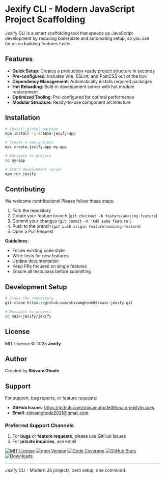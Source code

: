# Jexify CLI - Modern JavaScript Project Scaffolding

Jexify CLI is a smart scaffolding tool that speeds up JavaScript development by reducing boilerplate and automating setup, so you can focus on building features faster.

## Features

- **Quick Setup**: Creates a production-ready project structure in seconds
- **Pre-configured**: Includes Vite, ESLint, and PostCSS out of the box
- **Dependency Management**: Automatically installs required packages
- **Hot Reloading**: Built-in development server with hot module replacement
- **Optimized Tooling**: Pre-configured for optimal performance
- **Modular Structure**: Ready-to-use component architecture

## Installation

```bash
# Install global package
npm install -g create-jexify-app

# Create a new project
npx create-jexify-app my-app

# Navigate to project
cd my-app

# Start development server
npm run jexify
```

## Contributing

We welcome contributions! Please follow these steps:

1. Fork the repository
2. Create your feature branch (`git checkout -b feature/amazing-feature`)
3. Commit your changes (`git commit -m 'Add some feature'`)
4. Push to the branch (`git push origin feature/amazing-feature`)
5. Open a Pull Request

**Guidelines**:

- Follow existing code style
- Write tests for new features
- Update documentation
- Keep PRs focused on single features
- Ensure all tests pass before submitting

## Development Setup

```bash
# Clone the repository
git clone https://github.com/shivamghode09/main-jexify.git

# Navigate to project
cd main-jexify/jexify
```

## License

MIT License © 2025 **Jexify**

## Author

Created by **Shivam Ghode**

## Support

For support, bug reports, or feature requests:

- **GitHub Issues**: https://github.com/shivamghode09/main-jexify/issues
- **Email**: shivamghode2021@gmail.com

### Preferred Support Channels

1. For **bugs** or **feature requests**, please use GitHub Issues
2. For **private inquiries**, use email

[![MIT License](https://img.shields.io/badge/License-MIT-blue.svg)](https://opensource.org/licenses/MIT)
[![npm Version](https://img.shields.io/npm/v/main-jexify)](https://www.npmjs.com/package/main-jexify)
[![Code Coverage](https://img.shields.io/codecov/c/github/shivamghode09/main-jexify)](https://codecov.io/gh/shivamghode09/main-jexify)
[![GitHub Stars](https://img.shields.io/github/stars/shivamghode09/main-jexify)](https://github.com/shivamghode09/main-jexify/stargazers)
[![Downloads](https://img.shields.io/npm/dt/main-jexify)](https://www.npmjs.com/package/main-jexify)

---

Jexify CLI - Modern JS projects, zero setup, one command.
